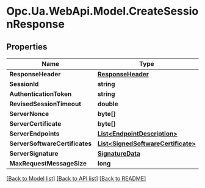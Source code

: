 # Opc.Ua.WebApi.Model.CreateSessionResponse

## Properties

Name | Type | Description | Notes
------------ | ------------- | ------------- | -------------
**ResponseHeader** | [**ResponseHeader**](ResponseHeader.md) |  | [optional] 
**SessionId** | **string** |  | [optional] 
**AuthenticationToken** | **string** |  | [optional] 
**RevisedSessionTimeout** | **double** |  | [optional] 
**ServerNonce** | **byte[]** |  | [optional] 
**ServerCertificate** | **byte[]** |  | [optional] 
**ServerEndpoints** | [**List&lt;EndpointDescription&gt;**](EndpointDescription.md) |  | [optional] 
**ServerSoftwareCertificates** | [**List&lt;SignedSoftwareCertificate&gt;**](SignedSoftwareCertificate.md) |  | [optional] 
**ServerSignature** | [**SignatureData**](SignatureData.md) |  | [optional] 
**MaxRequestMessageSize** | **long** |  | [optional] 

[[Back to Model list]](../README.md#documentation-for-models) [[Back to API list]](../README.md#documentation-for-api-endpoints) [[Back to README]](../README.md)


